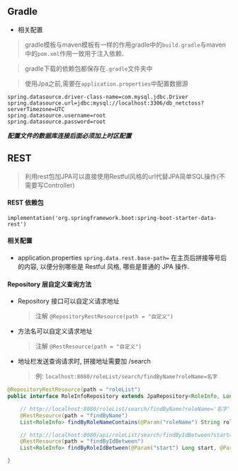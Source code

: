 ## Gradle

- 相关配置

> gradle模板与maven模板有一样的作用gradle中的`build.gradle`与maven中的`pom.xml`作用一致用于注入依赖.

> gradle下载的依赖包都保存在`.gradle`文件夹中

> 使用Jpa之前,需要在`application.properties`中配置数据源

```
spring.datasource.driver-class-name=com.mysql.jdbc.Driver
spring.datasource.url=jdbc:mysql://localhost:3306/db_netctoss?serverTimezone=UTC
spring.datasource.username=root
spring.datasource.password=root
```
_**配置文件的数据库连接后面必须加上时区配置**_

## REST
> 利用rest包加JPA可以直接使用Restful风格的url代替JPA简单SQL操作(不需要写Controller)

#### REST 依赖包
`implementation('org.springframework.boot:spring-boot-starter-data-rest')`

#### 相关配置
- application.properties
  `spring.data.rest.base-path=` 在主页后拼接等号后的内容, 以便分别哪些是 Restful 风格, 哪些是普通的 JPA 操作.

#### Repository 层自定义查询方法

- Repository 接口可以自定义请求地址
  > 注解 `@RepositoryRestResource(path = "自定义")`

- 方法名可以自定义请求地址
  > 注解 `@RestResource(path = "自定义")`

- 地址栏发送查询请求时, 拼接地址需要加 /search
  > 例: `localhost:8080/roleList/search/findByName?roleName=名字`

```java
@RepositoryRestResource(path = "roleList")
public interface RoleInfoRepository extends JpaRepository<RoleInfo, Long> {

    // http://localhost:8080/roleList/search/findByName?roleName='名字'
    @RestResource(path = "findByName")
    List<RoleInfo> findByRoleNameContains(@Param("roleName") String roleName);

    // http://localhost:8080/api/roleList/search/findByIdBetween?start=100&end=300
    @RestResource(path = "findByIdBetween")
    List<RoleInfo> findByRoleIdBetween(@Param("start") Long start, @Param("end") Long end);

}
```
